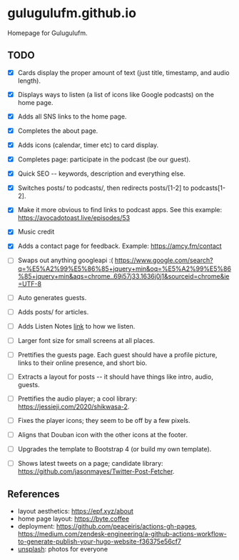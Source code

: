 # gulugulufm.github.io
Homepage for Gulugulufm.

## TODO 
- [x] Cards display the proper amount of text (just title, timestamp, and audio length).
- [x] Displays ways to listen (a list of icons like Google podcasts) on the home page.
- [x] Adds all SNS links to the home page.
- [x] Completes the about page.
- [x] Adds icons (calendar, timer etc) to card display.
- [x] Completes page: participate in the podcast (be our guest).
- [x] Quick SEO -- keywords, description and everything else.
- [x] Switches posts/ to podcasts/, then redirects posts/[1-2] to podcasts[1-2].
- [x] Make it more obvious to find links to podcast apps. See this example: https://avocadotoast.live/episodes/53
- [x] Music credit
- [x] Adds a contact page for feedback. Example: https://amcy.fm/contact

- [ ] Swaps out anything googleapi :(  https://www.google.com/search?q=%E5%A2%99%E5%86%85+jquery+min&oq=%E5%A2%99%E5%86%85+jquery+min&aqs=chrome..69i57j33.1636j0j1&sourceid=chrome&ie=UTF-8
- [ ] Auto generates guests.
- [ ] Adds posts/ for articles.
- [ ] Adds Listen Notes [link](https://www.listennotes.com/podcasts/%E9%97%AD%E9%97%A8%E9%80%A0%E8%BD%A6-miki-hau-TZQtXb8A7h4/) to how we listen.
- [ ] Larger font size for small screens at all places.
- [ ] Prettifies the guests page. Each guest should have a profile picture, links to their online presence, and short bio.
- [ ] Extracts a layout for posts -- it should have things like intro, audio, guests.
- [ ] Prettifies the audio player; a cool library: https://jessieji.com/2020/shikwasa-2.
- [ ] Fixes the player icons; they seem to be off by a few pixels.
- [ ] Aligns that Douban icon with the other icons at the footer.


- [ ] Upgrades the template to Bootstrap 4 (or build my own template).
- [ ] Shows latest tweets on a page; candidate library: https://github.com/jasonmayes/Twitter-Post-Fetcher.

## References
- layout aesthetics: https://epf.xyz/about
- home page layout: https://byte.coffee
- deployment: https://github.com/peaceiris/actions-gh-pages, https://medium.com/zendesk-engineering/a-github-actions-workflow-to-generate-publish-your-hugo-website-f36375e56cf7
- [unsplash](https://unsplash.com/): photos for everyone